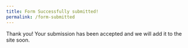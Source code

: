 ```yaml
---
title: Form Successfully submitted!
permalink: /form-submitted
---
```


Thank you! Your submission has been accepted and we will add it to the site soon.